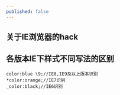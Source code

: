 ```yaml
---
published: false
---
```

## 关于IE浏览器的hack

## 各版本IE下样式不同写法的区别

```
color:blue \9;//IE8,IE9及以上版本识别
*color:orange;//IE7识别
_color:black;//IE6识别
```
